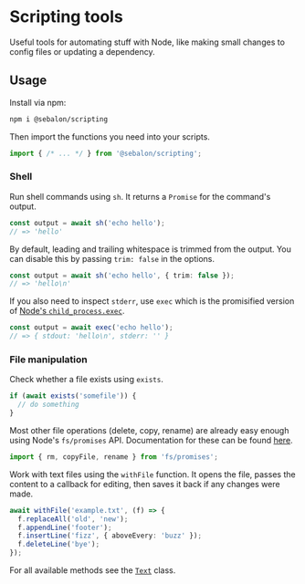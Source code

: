 # Scripting tools

Useful tools for automating stuff with Node, like making small changes to config files or updating a dependency.

## Usage

Install via npm:

```sh
npm i @sebalon/scripting
```

Then import the functions you need into your scripts.

```ts
import { /* ... */ } from '@sebalon/scripting';
```

### Shell

Run shell commands using `sh`. It returns a `Promise` for the command's output.

```ts
const output = await sh('echo hello');
// => 'hello'
```

By default, leading and trailing whitespace is trimmed from the output. You can disable this by passing `trim: false` in the options.

```ts
const output = await sh('echo hello', { trim: false });
// => 'hello\n'
```

If you also need to inspect `stderr`, use `exec` which is the promisified version of [Node's `child_process.exec`](https://nodejs.org/api/child_process.html#child_processexeccommand-options-callback).

```ts
const output = await exec('echo hello');
// => { stdout: 'hello\n', stderr: '' }
```

### File manipulation

Check whether a file exists using `exists`.

```ts
if (await exists('somefile')) {
  // do something
}
```

Most other file operations (delete, copy, rename) are already easy enough using Node's `fs/promises` API. Documentation for these can be found [here](https://nodejs.org/api/fs.html#promises-api).

```ts
import { rm, copyFile, rename } from 'fs/promises';
```

Work with text files using the `withFile` function. It opens the file, passes the content to a callback for editing, then saves it back if any changes were made.

```ts
await withFile('example.txt', (f) => {
  f.replaceAll('old', 'new');
  f.appendLine('footer');
  f.insertLine('fizz', { aboveEvery: 'buzz' });
  f.deleteLine('bye');
});
```

For all available methods see the [`Text`](src/text.ts) class.
